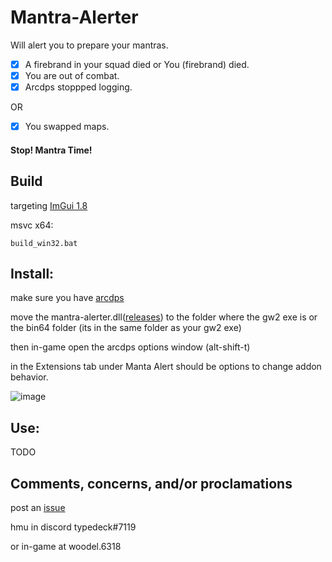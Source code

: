# Mantra-Alerter
Will alert you to prepare your mantras. 

- [x] A firebrand in your squad died or You (firebrand) died.
- [x] You are out of combat.
- [x] Arcdps stoppped logging.

OR

- [x] You swapped maps.

#### Stop! Mantra Time!

## Build
targeting [ImGui 1.8](https://github.com/ocornut/imgui/tree/v1.80)

msvc x64:
```
build_win32.bat
```

## Install:
make sure you have [arcdps](https://www.deltaconnected.com/arcdps/)

move the mantra-alerter.dll([releases](../../releases)) to the folder where the gw2 exe is or the bin64 folder (its in the same folder as your gw2 exe)

then in-game open the arcdps options window (alt-shift-t)

in the Extensions tab under Manta Alert should be options to change addon behavior.

![image](https://user-images.githubusercontent.com/113395677/219540258-98bd6764-e342-48b3-a7b6-684eb5fe0b94.png)

## Use:
TODO

## Comments, concerns, and/or proclamations

post an [issue](../../issues)

hmu in discord typedeck#7119

or in-game at woodel.6318
